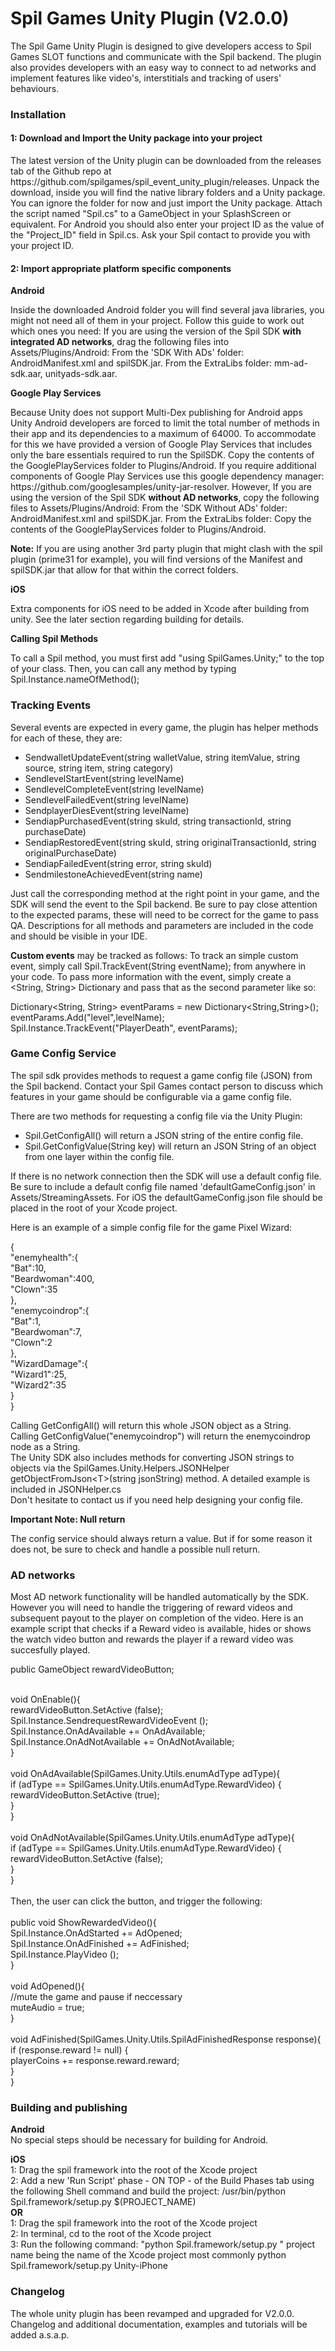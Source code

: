 <h1>Spil Games Unity Plugin (V2.0.0)</h1>

The Spil Game Unity Plugin is designed to give developers access to Spil Games SLOT functions and communicate with the Spil backend. The plugin also provides developers with an easy way to connect to ad networks and implement features like video's, interstitials and tracking of users' behaviours.

<h3>Installation</h3>

<h4>1: Download and Import the Unity package into your project</h4>
The latest version of the Unity plugin can be downloaded from the releases tab of the Github repo at https://github.com/spilgames/spil_event_unity_plugin/releases. Unpack the download, inside you will find the native library folders and a Unity package. You can ignore the folder for now and just import the Unity package. Attach the script named "Spil.cs" to a GameObject in your SplashScreen or equivalent. For Android you should also enter your project ID as the value of the "Project_ID" field in Spil.cs. Ask your Spil contact to provide you with your project ID. 

<h4>2: Import appropriate platform specific components</h4>
<strong>Android</strong>
<p>
Inside the downloaded Android folder you will find several java libraries, you might not need all of them in your project. Follow this guide to work out which ones you need:
If you are using the version of the Spil SDK <strong>with integrated AD networks</strong>, drag the following files into Assets/Plugins/Android:
From the 'SDK With ADs' folder: AndroidManifest.xml and spilSDK.jar.
From the ExtraLibs folder: mm-ad-sdk.aar, unityads-sdk.aar.
</p>
<strong>Google Play Services</strong>
<p>
Because Unity does not support Multi-Dex publishing for Android apps Unity Android developers are forced to limit the total number of methods in their app and its dependencies to a maximum of 64000. To accommodate for this we have provided a version of Google Play Services that includes only the bare essentials required to run the SpilSDK. Copy the contents of the GooglePlayServices folder to Plugins/Android. If you require additional components of Google Play Services use this google dependency manager: https://github.com/googlesamples/unity-jar-resolver. However, If you are using the version of the Spil SDK <strong>without AD networks</strong>, copy the following files to Assets/Plugins/Android: From the 'SDK Without ADs' folder: AndroidManifest.xml and spilSDK.jar. From the ExtraLibs folder: Copy the contents of the GooglePlayServices folder to Plugins/Android.
</p>

<p>
<strong>Note:</strong> If you are using another 3rd party plugin that might clash with the spil plugin (prime31 for example), you will find versions of the Manifest and spilSDK.jar that allow for that within the correct folders.
</p>

<strong>iOS</strong>
<p>
Extra components for iOS need to be added in Xcode after building from unity. See the later section regarding building for details.
</p>

<strong>Calling Spil Methods</strong>
<p>
To call a Spil method, you must first add "using SpilGames.Unity;" to the top of your class. Then, you can call any method by typing Spil.Instance.nameOfMethod();
</p>

<h3>Tracking Events</h3>

Several events are expected in every game, the plugin has helper methods for each of these, they are:
<ul>
<li>
SendwalletUpdateEvent(string walletValue, string itemValue, string source, string item, string category)
</li>
<li>
SendlevelStartEvent(string levelName)
</li>
<li>
SendlevelCompleteEvent(string levelName)
</li>
<li>
SendlevelFailedEvent(string levelName)
</li>
<li>
SendplayerDiesEvent(string levelName)
</li>
<li>
SendiapPurchasedEvent(string skuId, string transactionId, string purchaseDate)
</li>
<li>
SendiapRestoredEvent(string skuId, string originalTransactionId, string originalPurchaseDate)
</li>
<li>
SendiapFailedEvent(string error, string skuId)
</li>
<li>
SendmilestoneAchievedEvent(string name)
</li>
</ul>

Just call the corresponding method at the right point in your game, and the SDK will send the event to the Spil backend. Be sure to pay close attention to the expected params, these will need to be correct for the game to pass QA. Descriptions for all methods and parameters are included in the code and should be visible in your IDE.

<p>
<strong>Custom events</strong> may be tracked as follows:
To track an simple custom event, simply call Spil.TrackEvent(String eventName); from anywhere in your code. To pass more information with the event, simply create a &lt;String, String&gt; Dictionary and pass that as the second parameter like so:
</p>
<p>
Dictionary&lt;String, String&gt; eventParams = new Dictionary&lt;String,String&gt;();</br>
eventParams.Add("level",levelName);</br>
Spil.Instance.TrackEvent("PlayerDeath", eventParams);
</p>

<h3>Game Config Service</h3>
<p>
The spil sdk provides methods to request a game config file (JSON) from the Spil backend. Contact your Spil Games contact person to discuss which features in your game should be configurable via a game config file. 
</p>
There are two methods for requesting a config file via the Unity Plugin:
<ul>
<li>
Spil.GetConfigAll() will return a JSON string of the entire config file.
</li>
<li>
Spil.GetConfigValue(String key) will return an JSON String of an object from one layer within the config file.
</li>
</ul>

If there is no network connection then the SDK will use a default config file. Be sure to include a default config file named 'defaultGameConfig.json' in Assets/StreamingAssets. For iOS the defaultGameConfig.json file should be placed in the root of your Xcode project.

<p>
Here is an example of a simple config file for the game Pixel Wizard:
</p>
<p>
{</br>
	"enemyhealth":{</br>
		"Bat":10,</br>
		"Beardwoman":400,</br>
		"Clown":35</br>
	},</br>
	"enemycoindrop":{</br>
		"Bat":1,</br>
		"Beardwoman":7,</br>
		"Clown":2</br>
	},</br>
	"WizardDamage":{</br>
		"Wizard1":25,</br>
		"Wizard2":35</br>
	}</br>
}
</p>
<p>
Calling GetConfigAll() will return this whole JSON object as a String.</br>
Calling GetConfigValue("enemycoindrop") will return the enemycoindrop node as a String.</br>
The Unity SDK also includes methods for converting JSON strings to objects via the SpilGames.Unity.Helpers.JSONHelper getObjectFromJson&lt;T&gt;(string jsonString) method. A detailed example is included in JSONHelper.cs</br>
Don't hesitate to contact us if you need help designing your config file.
</p>

<strong>Important Note: Null return</strong>
<p>
The config service should always return a value. But if for some reason it does not, be sure to check and handle a possible null return.
</p>

<h3>AD networks</h3>
<p>
Most AD network functionality will be handled automatically by the SDK. However you will need to handle the triggering of reward videos and subsequent payout to the player on completion of the video. Here is an example script that checks if a Reward video is available, hides or shows the watch video button and rewards the player if a reward video was succesfully played.
</p>

<p>
public GameObject rewardVideoButton;</br></br>

void OnEnable(){</br>
	rewardVideoButton.SetActive (false);</br>
	Spil.Instance.SendrequestRewardVideoEvent ();</br>
	Spil.Instance.OnAdAvailable += OnAdAvailable;</br>
	Spil.Instance.OnAdNotAvailable += OnAdNotAvailable;</br>
}</br>
</br>
void OnAdAvailable(SpilGames.Unity.Utils.enumAdType adType){</br>
	if (adType == SpilGames.Unity.Utils.enumAdType.RewardVideo) {</br>
		rewardVideoButton.SetActive (true);</br>
	}</br>
}</br>
</br>
void OnAdNotAvailable(SpilGames.Unity.Utils.enumAdType adType){</br>
	if (adType == SpilGames.Unity.Utils.enumAdType.RewardVideo) {</br>
		rewardVideoButton.SetActive (false);</br>
	}</br>
}</br>
</br>
Then, the user can click the button, and trigger the following:</br>
</br>
public void ShowRewardedVideo(){</br>
	Spil.Instance.OnAdStarted += AdOpened;</br>
	Spil.Instance.OnAdFinished += AdFinished;</br>
	Spil.Instance.PlayVideo ();</br>
}</br>
</br>
void AdOpened(){</br>
	//mute the game and pause if neccessary</br>
	muteAudio = true;</br>
}</br>
</br>
void AdFinished(SpilGames.Unity.Utils.SpilAdFinishedResponse response){</br>
	if (response.reward != null) {</br>
		playerCoins += response.reward.reward;</br>
	}</br>
}</br>
</p>

<h3>Building and publishing</h3>

<p>
<strong>Android</strong></br>
No special steps should be necessary for building for Android.
<p>

<p>
<strong>iOS</strong></br>
1: Drag the spil framework into the root of the Xcode project</br>
2: Add a new 'Run Script' phase - ON TOP - of the Build Phases tab using the following Shell command and build the project: /usr/bin/python Spil.framework/setup.py $(PROJECT_NAME)</br>
<strong>OR</strong></br>
1: Drag the spil framework into the root of the Xcode project</br>
2: In terminal, cd to the root of the Xcode project</br>
3: Run the following command: "python Spil.framework/setup.py <Project-Name>" project name being the name of the Xcode project most commonly python Spil.framework/setup.py Unity-iPhone</br>
<p>

<h3>Changelog</h3>
<p>
The whole unity plugin has been revamped and upgraded for V2.0.0. Changelog and additional documentation, examples and tutorials will be added a.s.a.p.
</p>